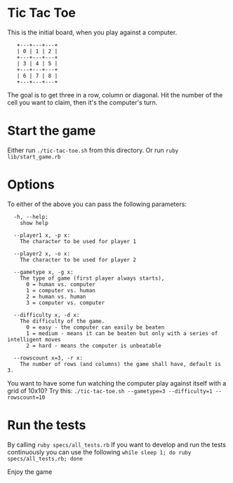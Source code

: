 # Tic Tac Toe

This is the initial board, when you play against a computer.

       +---+---+---+
       | 0 | 1 | 2 |
       +---+---+---+
       | 3 | 4 | 5 |
       +---+---+---+
       | 6 | 7 | 8 |
       +---+---+---+
	   
The goal is to get three in a row, column or diagonal.
Hit the number of the cell you want to claim, then it's the computer's turn.

# Start the game

Either run `./tic-tac-toe.sh` from this directory.
Or run `ruby lib/start_game.rb`

# Options

To either of the above you can pass the following parameters:
```
  -h, --help:
    show help

  --player1 x, -p x:
    The character to be used for player 1

  --player2 x, -o x:
    The character to be used for player 2

  --gametype x, -g x:
    The type of game (first player always starts), 
      0 = human vs. computer
      1 = computer vs. human
      2 = human vs. human
      3 = computer vs. computer

  --difficulty x, -d x:
    The difficulty of the game.
      0 = easy - the computer can easily be beaten
      1 = medium - means it can be beaten but only with a series of intelligent moves
      2 = hard - means the computer is unbeatable

  --rowscount x=3, -r x:
    The number of rows (and columns) the game shall have, default is 3.
```

You want to have some fun watching the computer play against itself with a grid of 10x10?
Try this: `./tic-tac-toe.sh --gametype=3 --difficulty=1 --rowscount=10`

# Run the tests

By calling `ruby specs/all_tests.rb`
If you want to develop and run the tests continuously you can use the following
`while sleep 1; do ruby specs/all_tests.rb; done`

Enjoy the game

